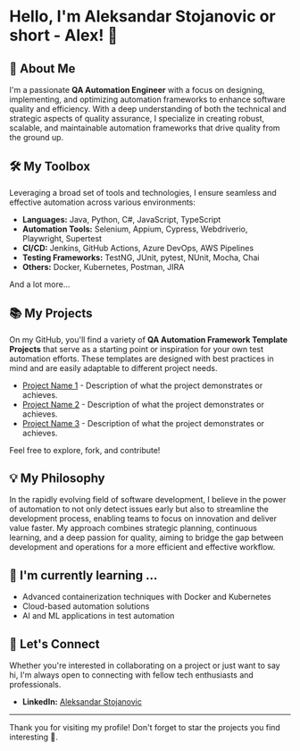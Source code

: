 # Hello, I'm Aleksandar Stojanovic or short - Alex! 👋

## 🚀 About Me

I'm a passionate **QA Automation Engineer** with a focus on designing, implementing, and optimizing automation frameworks to enhance software quality and efficiency. With a deep understanding of both the technical and strategic aspects of quality assurance, I specialize in creating robust, scalable, and maintainable automation frameworks that drive quality from the ground up.

## 🛠️ My Toolbox

Leveraging a broad set of tools and technologies, I ensure seamless and effective automation across various environments:

- **Languages:** Java, Python, C#, JavaScript, TypeScript
- **Automation Tools:** Selenium, Appium, Cypress, Webdriverio, Playwright, Supertest
- **CI/CD:** Jenkins, GitHub Actions, Azure DevOps, AWS Pipelines
- **Testing Frameworks:** TestNG, JUnit, pytest, NUnit, Mocha, Chai
- **Others:** Docker, Kubernetes, Postman, JIRA

And a lot more...

## 📚 My Projects

On my GitHub, you'll find a variety of **QA Automation Framework Template Projects** that serve as a starting point or inspiration for your own test automation efforts. These templates are designed with best practices in mind and are easily adaptable to different project needs.

- [Project Name 1](GitHub-Project-Link-1) - Description of what the project demonstrates or achieves.
- [Project Name 2](GitHub-Project-Link-2) - Description of what the project demonstrates or achieves.
- [Project Name 3](GitHub-Project-Link-3) - Description of what the project demonstrates or achieves.

Feel free to explore, fork, and contribute!

## 💡 My Philosophy

In the rapidly evolving field of software development, I believe in the power of automation to not only detect issues early but also to streamline the development process, enabling teams to focus on innovation and deliver value faster. My approach combines strategic planning, continuous learning, and a deep passion for quality, aiming to bridge the gap between development and operations for a more efficient and effective workflow.

## 🌱 I'm currently learning ...

- Advanced containerization techniques with Docker and Kubernetes
- Cloud-based automation solutions
- AI and ML applications in test automation

## 🤝 Let's Connect

Whether you're interested in collaborating on a project or just want to say hi, I'm always open to connecting with fellow tech enthusiasts and professionals.

- **LinkedIn:** [Aleksandar Stojanovic](https://www.linkedin.com/in/senior-qa-automation-engineer/)

---

Thank you for visiting my profile! Don't forget to star the projects you find interesting 🌟.

